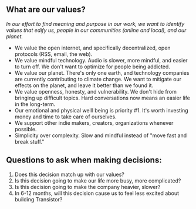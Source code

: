 ## What are our values?

_In our effort to find meaning and purpose in our work, we want to identify values that edify us, people in our communities (online and local), and our planet._

* We value the open internet, and specifically decentralized, open protocols (RSS, email, the web).
* We value mindful technology. Audio is slower, more mindful, and easier to turn off. We don't want to optimize for people being addicted.
* We value our planet. There's only one earth, and technology companies are currently contributing to climate change. We want to mitigate our effects on the planet, and leave it better than we found it.
* We value openness, honesty, and vulnerability. We don't hide from bringing up difficult topics. Hard conversations now means an easier life in the long-term.
* Our emotional and physical welll being is priority #1. It's worth investing money and time to take care of ourselves.
* We support other indie makers, creators, organizations whenever possible. 
* Simplicity over complexity. Slow and mindful instead of "move fast and break stuff."

## Questions to ask when making decisions:

1. Does this decision match up with our values?
2. Is this decision going to make our life more busy, more complicated?
3. Is this decision going to make the company heavier, slower?
4. In 6-12 months, will this decision cause us to feel less excited about building Transistor?

